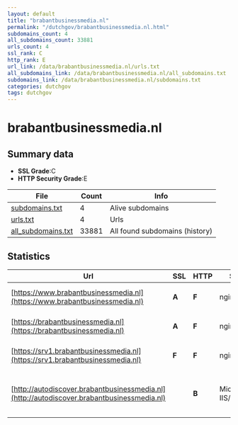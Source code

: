 ```yaml
---
layout: default
title: "brabantbusinessmedia.nl"
permalink: "/dutchgov/brabantbusinessmedia.nl.html"
subdomains_count: 4
all_subdomains_count: 33881
urls_count: 4
ssl_rank: C
http_rank: E
url_link: /data/brabantbusinessmedia.nl/urls.txt
all_subdomains_link: /data/brabantbusinessmedia.nl/all_subdomains.txt
subdomains_link: /data/brabantbusinessmedia.nl/subdomains.txt
categories: dutchgov
tags: dutchgov
---
```



# brabantbusinessmedia.nl
## Summary data


 - **SSL Grade**:C
 - **HTTP Security Grade**:E


| File       | Count | Info |
|------------|-------|------|
|[subdomains.txt](/DutchGovScope/data/brabantbusinessmedia.nl/subdomains.txt)|4|Alive subdomains|
|[urls.txt](/DutchGovScope/data/brabantbusinessmedia.nl/urls.txt)|4|Urls|
|[all_subdomains.txt](/DutchGovScope/data/brabantbusinessmedia.nl/all_subdomains.txt)|33881|All found subdomains (history)|


## Statistics


| Url | SSL | HTTP | Server | Cookie | HSTS | CORS | CTO | CSP | XFO | XXP | RP |FP| Tech |Title |
|--------|-------|-------|------|------|------|------|------|------|------|------|------|------|------|------|
|[https://www.brabantbusinessmedia.nl](https://www.brabantbusinessmedia.nl)| **A**| **F**|nginx/1.24.0| | | | | | | | :white_check_mark: | |Nginx:1.24.0|301 Moved Perman...|
|[https://brabantbusinessmedia.nl](https://brabantbusinessmedia.nl)| **A**| **F**|nginx/1.24.0| | | | | | | | :white_check_mark: | |Nginx:1.24.0|301 Moved Perman...|
|[https://srv1.brabantbusinessmedia.nl](https://srv1.brabantbusinessmedia.nl)| **F**| **F**|nginx/1.24.0| | | | | | | | :white_check_mark: | |Nginx:1.24.0|Hostnet: Uw dome...|
|[http://autodiscover.brabantbusinessmedia.nl](http://autodiscover.brabantbusinessmedia.nl)| | **B**|Microsoft-IIS/10.0|:white_check_mark: |:white_check_mark: | | | | :white_check_mark: | :white_check_mark: | :white_check_mark: | |IIS:10.0 Microsoft ASP.NET Windows Server||

